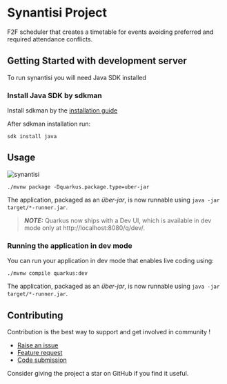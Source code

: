 # Synantisi Project

F2F scheduler that creates a timetable for events avoiding preferred and required attendance conflicts.

## Getting Started with development server

To run synantisi you will need Java SDK installed

### Install Java SDK by sdkman

Install sdkman by the [installation guide](https://sdkman.io/install)

After sdkman installation run:

```shell script
sdk install java
```

## Usage

![synantisi](https://github.com/dupliaka/synantisi/blob/h2/src/main/resources/synantisi.gif)

```shell script
./mvnw package -Dquarkus.package.type=uber-jar
```

The application, packaged as an _über-jar_, is now runnable using `java -jar target/*-runner.jar`.

> **_NOTE:_**  Quarkus now ships with a Dev UI, which is available in dev mode only at http://localhost:8080/q/dev/.

### Running the application in dev mode

You can run your application in dev mode that enables live coding using:

```shell script
./mvnw compile quarkus:dev
```

The application, packaged as an _über-jar_, is now runnable using `java -jar target/*-runner.jar`.

## Contributing

Contribution is the best way to support and get involved in community !

- [Raise an issue](https://github.com/dupliaka/synantisi/issues)
- [Feature request](https://github.com/dupliaka/synantisi/issues)
- [Code submission](https://github.com/dupliaka/synantisi/pulls)

Consider giving the project a star on GitHub if you find it useful.


